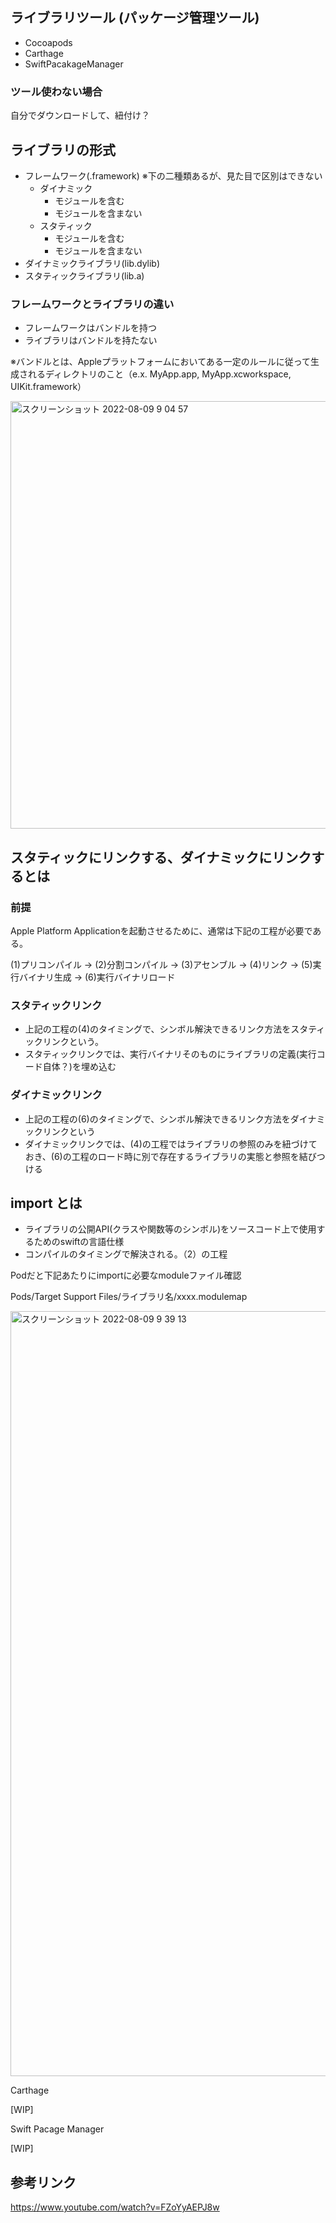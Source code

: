 ## ライブラリツール (パッケージ管理ツール)

- Cocoapods
- Carthage
- SwiftPacakageManager

### ツール使わない場合

自分でダウンロードして、紐付け？

## ライブラリの形式

- フレームワーク(.framework) ※下の二種類あるが、見た目で区別はできない
    - ダイナミック
        - モジュールを含む
        - モジュールを含まない
    - スタティック
        - モジュールを含む
        - モジュールを含まない
- ダイナミックライブラリ(lib.dylib)
- スタティックライブラリ(lib.a)

### フレームワークとライブラリの違い

- フレームワークはバンドルを持つ
- ライブラリはバンドルを持たない

※バンドルとは、Appleプラットフォームにおいてある一定のルールに従って生成されるディレクトリのこと（e.x. MyApp.app, MyApp.xcworkspace, UIKit.framework）

<img width="684" alt="スクリーンショット 2022-08-09 9 04 57" src="https://user-images.githubusercontent.com/16571394/183534925-7a4cf92c-f4f3-475a-9c6e-53af25278d48.png">

## スタティックにリンクする、ダイナミックにリンクするとは

### 前提

Apple Platform Applicationを起動させるために、通常は下記の工程が必要である。

(1)プリコンパイル -> (2)分割コンパイル -> (3)アセンブル -> (4)リンク -> (5)実行バイナリ生成 -> (6)実行バイナリロード

### スタティックリンク

- 上記の工程の(4)のタイミングで、シンボル解決できるリンク方法をスタティックリンクという。
- スタティックリンクでは、実行バイナリそのものにライブラリの定義(実行コード自体？)を埋め込む

### ダイナミックリンク

- 上記の工程の(6)のタイミングで、シンボル解決できるリンク方法をダイナミックリンクという
- ダイナミックリンクでは、(4)の工程ではライブラリの参照のみを紐づけておき、(6)の工程のロード時に別で存在するライブラリの実態と参照を結びつける

## import とは

- ライブラリの公開API(クラスや関数等のシンボル)をソースコード上で使用するためのswiftの言語仕様
- コンパイルのタイミングで解決される。（2）の工程

Podだと下記あたりにimportに必要なmoduleファイル確認

Pods/Target Support Files/ライブラリ名/xxxx.modulemap

<img width="1224" alt="スクリーンショット 2022-08-09 9 39 13" src="https://user-images.githubusercontent.com/16571394/183538093-dd6c6229-866a-4fb3-8d1e-40e53ee54f4a.png">

Carthage

[WIP]

Swift Pacage Manager

[WIP]


## 参考リンク

https://www.youtube.com/watch?v=FZoYyAEPJ8w


